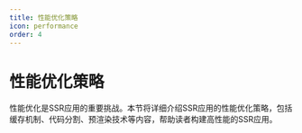 ```yaml
---
title: 性能优化策略
icon: performance
order: 4
---
```


# 性能优化策略

性能优化是SSR应用的重要挑战。本节将详细介绍SSR应用的性能优化策略，包括缓存机制、代码分割、预渲染技术等内容，帮助读者构建高性能的SSR应用。
